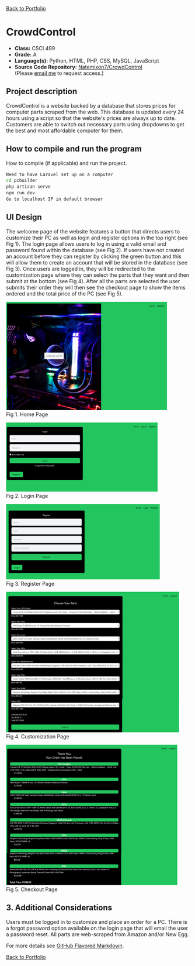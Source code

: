 [Back to Portfolio](./)

CrowdControl
===============

-   **Class:** CSCI 499
-   **Grade:** A
-   **Language(s):** Python, HTML, PHP, CSS, MySQL, JavaScript
-   **Source Code Repository:** [Natemixon7/CrowdControl](https://github.com/Natemixon7/CrowdControl)  
    (Please [email me](mailto:NRMixon@csustudent.net?subject=GitHub%20Access) to request access.)

## Project description

CrowdControl is a website backed by a database that stores prices for computer parts scraped from the web. This database is updated every 24 hours using a script so that the website's prices are always up to date. Customers are able to switch out necessary parts using dropdowns to get the best and most affordable computer for them. 

## How to compile and run the program

How to compile (if applicable) and run the project.

```bash
Need to have Laravel set up on a computer
cd pcbuilder
php artisan serve
npm run dev
Go to localhost IP in default browser
```

## UI Design

The welcome page of the website features a button that directs users to customize their PC as well as login and register options in the top right (see Fig 1). The login page allows users to log in using a valid email and password found within the database (see Fig 2). If users have not created an account before they can register by clicking the green button and this will allow them to create an account that will be stored in the database (see Fig 3). Once users are logged in, they will be redirected to the customization page where they can select the parts that they want and then submit at the bottom (see Fig 4). After all the parts are selected the user submits their order they will then see the checkout page to show the items ordered and the total price of the PC (see Fig 5).

![screenshot](images/CCImages/WelcomePage.png)  
Fig 1. Home Page

![screenshot](images/CCImages/LoginPage.png)  
Fig 2. Login Page

![screenshot](images/CCImages/RegisterPage.png)  
Fig 3. Register Page

![screenshot](images/CCImages/CustomizePage.png)  
Fig 4. Customization Page

![screenshot](images/CCImages/CheckoutPage.png)  
Fig 5. Checkout Page

## 3. Additional Considerations

Users must be logged in to customize and place an order for a PC. There is a forgot password option available on the login page that will email the user a password reset. All parts are web-scraped from Amazon and/or New Egg. 

For more details see [GitHub Flavored Markdown](https://guides.github.com/features/mastering-markdown/).

[Back to Portfolio](./)
